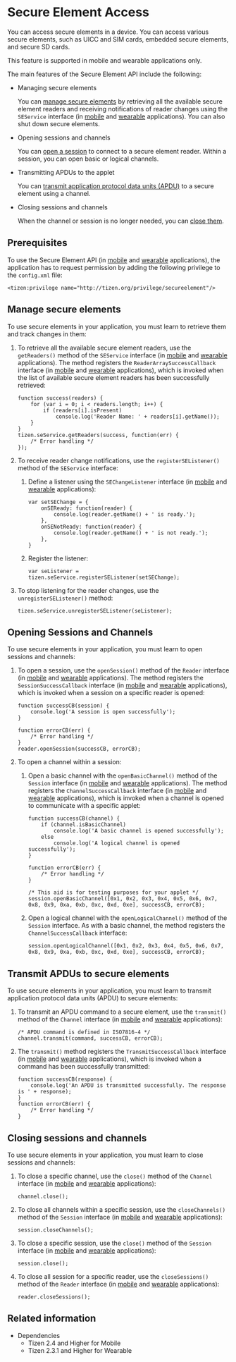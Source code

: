 # Secure Element Access

You can access secure elements in a device. You can access various secure elements, such as UICC and SIM cards, embedded secure elements, and secure SD cards.

This feature is supported in mobile and wearable applications only.

The main features of the Secure Element API include the following:

- Managing secure elements   

  You can [manage secure elements](#managing-secure-elements) by retrieving all the available secure element readers and receiving notifications of reader changes using the `SEService` interface (in [mobile](../../api/latest/device_api/mobile/tizen/se.html#SEService) and [wearable](../../api/latest/device_api/wearable/tizen/se.html#SEService) applications). You can also shut down secure elements.

- Opening sessions and channels   

  You can [open a session](#opening-sessions-and-channels) to connect to a secure element reader. Within a session, you can open basic or logical channels.

- Transmitting APDUs to the applet

  You can [transmit application protocol data units (APDU)](#transmitting-apdus-to-secure-elements) to a secure element using a channel.

- Closing sessions and channels

  When the channel or session is no longer needed, you can [close them](#closing-sessions-and-channels).

## Prerequisites

To use the Secure Element API (in [mobile](../../api/latest/device_api/mobile/tizen/se.html) and [wearable](../../api/latest/device_api/wearable/tizen/se.html) applications), the application has to request permission by adding the following privilege to the `config.xml` file:

```
<tizen:privilege name="http://tizen.org/privilege/secureelement"/>
```

## Manage secure elements

To use secure elements in your application, you must learn to retrieve them and track changes in them:

1. To retrieve all the available secure element readers, use the `getReaders()` method of the `SEService` interface (in [mobile](../../api/latest/device_api/mobile/tizen/se.html#SEService) and [wearable](../../api/latest/device_api/wearable/tizen/se.html#SEService) applications). The method registers the `ReaderArraySuccessCallback` interface (in [mobile](../../api/latest/device_api/mobile/tizen/se.html#ReaderArraySuccessCallback) and [wearable](../../api/latest/device_api/wearable/tizen/se.html#ReaderArraySuccessCallback) applications), which is invoked when the list of available secure element readers has been successfully retrieved:

   ```
   function success(readers) {
       for (var i = 0; i < readers.length; i++) {
           if (readers[i].isPresent)
               console.log('Reader Name: ' + readers[i].getName());
       }
   }
   tizen.seService.getReaders(success, function(err) {
       /* Error handling */
   });
   ```

2. To receive reader change notifications, use the `registerSEListener()` method of the `SEService` interface:

   1. Define a listener using the `SEChangeListener` interface (in [mobile](../../api/latest/device_api/mobile/tizen/se.html#SEChangeListener) and [wearable](../../api/latest/device_api/wearable/tizen/se.html#SEChangeListener) applications):

      ```
      var setSEChange = {
          onSEReady: function(reader) {
              console.log(reader.getName() + ' is ready.');
          },
          onSENotReady: function(reader) {
              console.log(reader.getName() + ' is not ready.');
          },
      }
      ```

   2. Register the listener:

      ```
      var seListener = tizen.seService.registerSEListener(setSEChange);
      ```

3. To stop listening for the reader changes, use the `unregisterSEListener()` method:

   ```
   tizen.seService.unregisterSEListener(seListener);
   ```

## Opening Sessions and Channels

To use secure elements in your application, you must learn to open sessions and channels:

1. To open a session, use the `openSession()` method of the `Reader` interface (in [mobile](../../api/latest/device_api/mobile/tizen/se.html#Reader) and [wearable](../../api/latest/device_api/wearable/tizen/se.html#Reader) applications). The method registers the `SessionSuccessCallback` interface (in [mobile](../../api/latest/device_api/mobile/tizen/se.html#SessionSuccessCallback) and [wearable](../../api/latest/device_api/wearable/tizen/se.html#SessionSuccessCallback) applications), which is invoked when a session on a specific reader is opened:

   ```
   function successCB(session) {
       console.log('A session is open successfully');
   }

   function errorCB(err) {
       /* Error handling */
   }
   reader.openSession(successCB, errorCB);
   ```

2. To open a channel within a session:

   1. Open a basic channel with the `openBasicChannel()` method of the `Session` interface (in [mobile](../../api/latest/device_api/mobile/tizen/se.html#Session) and [wearable](../../api/latest/device_api/wearable/tizen/se.html#Session) applications). The method registers the `ChannelSuccessCallback` interface (in [mobile](../../api/latest/device_api/mobile/tizen/se.html#ChannelSuccessCallback) and [wearable](../../api/latest/device_api/wearable/tizen/se.html#ChannelSuccessCallback) applications), which is invoked when a channel is opened to communicate with a specific applet:

      ```
      function successCB(channel) {
          if (channel.isBasicChannel)
              console.log('A basic channel is opened successfully');
          else
              console.log('A logical channel is opened successfully');
      }

      function errorCB(err) {
          /* Error handling */
      }

      /* This aid is for testing purposes for your applet */
      session.openBasicChannel([0x1, 0x2, 0x3, 0x4, 0x5, 0x6, 0x7, 0x8, 0x9, 0xa, 0xb, 0xc, 0xd, 0xe], successCB, errorCB);
      ```

   2. Open a logical channel with the `openLogicalChannel()` method of the `Session` interface. As with a basic channel, the method registers the `ChannelSuccessCallback` interface:

      ```
      session.openLogicalChannel([0x1, 0x2, 0x3, 0x4, 0x5, 0x6, 0x7, 0x8, 0x9, 0xa, 0xb, 0xc, 0xd, 0xe], successCB, errorCB);
      ```

## Transmit APDUs to secure elements

To use secure elements in your application, you must learn to transmit application protocol data units (APDU) to secure elements:

1. To transmit an APDU command to a secure element, use the `transmit()` method of the `Channel` interface (in [mobile](../../api/latest/device_api/mobile/tizen/se.html#Channel) and [wearable](../../api/latest/device_api/wearable/tizen/se.html#Channel) applications):

   ```
   /* APDU command is defined in ISO7816-4 */
   channel.transmit(command, successCB, errorCB);
   ```

2. The `transmit()` method registers the `TransmitSuccessCallback` interface (in [mobile](../../api/latest/device_api/mobile/tizen/se.html#TransmitSuccessCallback) and [wearable](../../api/latest/device_api/wearable/tizen/se.html#TransmitSuccessCallback) applications), which is invoked when a command has been successfully transmitted:

   ```
   function successCB(response) {
       console.log('An APDU is transmitted successfully. The response is ' + response);
   }
   function errorCB(err) {
       /* Error handling */
   }
   ```

## Closing sessions and channels

To use secure elements in your application, you must learn to close sessions and channels:

1. To close a specific channel, use the `close()` method of the `Channel` interface (in [mobile](../../api/latest/device_api/mobile/tizen/se.html#Channel) and [wearable](../../api/latest/device_api/wearable/tizen/se.html#Channel) applications):

   ```
   channel.close();
   ```

2. To close all channels within a specific session, use the `closeChannels()` method of the `Session` interface (in [mobile](../../api/latest/device_api/mobile/tizen/se.html#Session) and [wearable](../../api/latest/device_api/wearable/tizen/se.html#Session) applications):

   ```
   session.closeChannels();
   ```

3. To close a specific session, use the `close()` method of the `Session` interface (in [mobile](../../api/latest/device_api/mobile/tizen/se.html#Session) and [wearable](../../api/latest/device_api/wearable/tizen/se.html#Session) applications):

   ```
   session.close();
   ```

4. To close all session for a specific reader, use the `closeSessions()` method of the `Reader` interface (in [mobile](../../api/latest/device_api/mobile/tizen/se.html#Reader) and [wearable](../../api/latest/device_api/wearable/tizen/se.html#Reader) applications):

   ```
   reader.closeSessions();
   ```


## Related information
* Dependencies   
   - Tizen 2.4 and Higher for Mobile
   - Tizen 2.3.1 and Higher for Wearable
